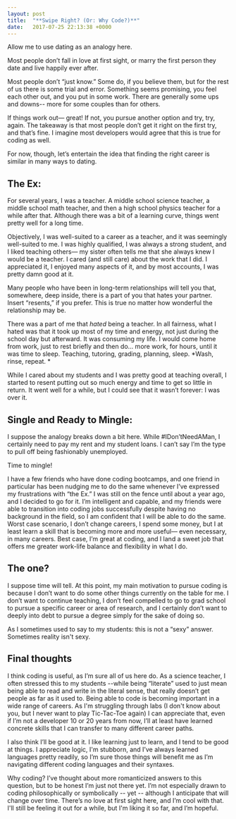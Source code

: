 ```yaml
---
layout: post
title:  "**Swipe Right? (Or: Why Code?)**"
date:   2017-07-25 22:13:38 +0000
---
```



Allow me to use dating as an analogy here.

Most people don’t fall in love at first sight, or marry the first person they date and live happily ever after. 

Most people don’t “just know.” Some do, if you believe them, but for the rest of us there is some trial and error.  Something seems promising, you feel each other out, and you put in some work. There are generally some ups and downs-- more for some couples than for others. 

If things work out— great! If not, you pursue another option and try, try, again. The takeaway is that most people don’t get it right on the first try, and that’s fine. I imagine most developers would agree that this is true for coding as well.

For now, though, let’s entertain the idea that finding the right career is similar in many ways to dating.

## The Ex: 

For several years, I was a teacher. A middle school science teacher, a middle school math teacher, and then a high school physics teacher for a while after that. Although there was a bit of a learning curve, things went pretty well for a long time. 

Objectively, I was well-suited to a career as a teacher, and it was seemingly well-suited to me.  I was highly qualified, I was always a strong student, and I liked teaching others— my sister often tells me that she always knew I would be a teacher. I cared (and still care) about the work that I did. I appreciated it, I enjoyed many aspects of it, and by most accounts, I was pretty damn good at it.

Many people who have been in long-term relationships will tell you that, somewhere, deep inside, there is a part of you that hates your partner. Insert “resents,” if you prefer. This is true no matter how wonderful the relationship may be.  

There was a part of me that *hated* being a teacher. In all fairness, what I hated was that it took up most of my time and energy, not just during the school day but afterward. It was consuming my life. I would come home from work, just to rest briefly and then do… more work, for hours, until it was time to sleep. Teaching, tutoring, grading, planning, sleep. *Wash, rinse, repeat. *

While I cared about my students and I was pretty good at teaching overall, I started to resent putting out so much energy and time to get so little in return.  It went well for a while, but I could see that it wasn’t forever: I was over it.

## Single and Ready to Mingle:

I suppose the analogy breaks down a bit here. While #IDon’tNeedAMan, I certainly need to pay my rent and my student loans. I can’t say I’m the type to pull off being fashionably unemployed. 

Time to mingle!

I have a few friends who have done coding bootcamps, and one friend in particular has been nudging me to do the same whenever I’ve expressed my frustrations with “the Ex.”  I was still on the fence until about a year ago, and I decided to go for it. I’m intelligent and capable, and my friends were able to transition into coding jobs successfully despite having no background in the field, so I am confident that I will be able to do the same.  Worst case scenario, I don’t change careers, I spend some money, but I at least learn a skill that is becoming more and more useful— even necessary, in many careers. Best case, I’m great at coding, and I land a sweet job that offers me greater work-life balance and flexibility in what I do. 

## The one?

I suppose time will tell. At this point, my main motivation to pursue coding is because I don’t want to do some other things currently on the table for me. I don’t want to continue teaching, I don’t feel compelled to go to grad school to pursue a specific career or area of research, and I certainly don’t want to deeply into debt to pursue a degree simply for the sake of doing so. 

As I sometimes used to say to my students: this is not a “sexy” answer. Sometimes reality isn't sexy.

## Final thoughts

I think coding is useful, as I’m sure all of us here do. As a science teacher, I often stressed this to my students --while being “literate” used to just mean being able to read and write in the literal sense, that really doesn’t get people as far as it used to. Being able to code is becoming important in a wide range of careers. As I'm struggling through labs (I don't know about you, but I never want to play Tic-Tac-Toe again) I can appreciate that, even if I’m not a developer 10 or 20 years from now, I’ll at least have learned concrete skills that I can transfer to many different career paths. 

I also think I’ll be good at it. I like learning just to learn, and I tend to be good at things. I appreciate logic, I'm stubborn, and I’ve always learned languages pretty readily, so I’m sure those things will benefit me as I’m navigating different coding languages and their syntaxes. 

Why coding? I’ve thought about more romanticized answers to this question, but to be honest I’m just not there yet. I’m not especially drawn to coding philosophically or symbolically -- yet -- although I anticipate that will change over time. There’s no love at first sight here, and I’m cool with that. I'll still be feeling it out for a while, but I'm liking it so far, and I’m hopeful. 






